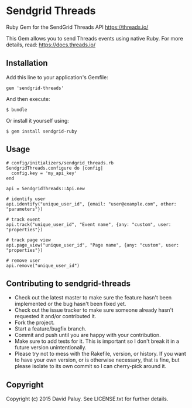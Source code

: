 # Sendgrid Threads

Ruby Gem for the SendGrid Threads API https://threads.io/

This Gem allows you to send Threads events using native Ruby. For more details, read: https://docs.threads.io/

## Installation

Add this line to your application's Gemfile:

`gem 'sendgrid-threads'`

And then execute:

`$ bundle`

Or install it yourself using:

`$ gem install sendgrid-ruby`

## Usage

```
# config/initializers/sendgrid_threads.rb
SendgridThreads.configure do |config|
  config.key = 'my_api_key'
end
```

```
api = SendgridThreads::Api.new

# identify user
api.identify("unique_user_id", {email: "user@example.com", other: "parameters"})

# track event
api.track("unique_user_id", "Event name", {any: "custom", user: "properties"})

# track page view
api.page_view("unique_user_id", "Page name", {any: "custom", user: "properties"})

# remove user
api.remove("unique_user_id")

```

## Contributing to sendgrid-threads

* Check out the latest master to make sure the feature hasn't been implemented or the bug hasn't been fixed yet.
* Check out the issue tracker to make sure someone already hasn't requested it and/or contributed it.
* Fork the project.
* Start a feature/bugfix branch.
* Commit and push until you are happy with your contribution.
* Make sure to add tests for it. This is important so I don't break it in a future version unintentionally.
* Please try not to mess with the Rakefile, version, or history. If you want to have your own version, or is otherwise necessary, that is fine, but please isolate to its own commit so I can cherry-pick around it.

## Copyright

Copyright (c) 2015 David Paluy. See LICENSE.txt for further details.
